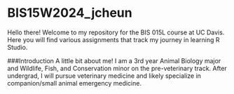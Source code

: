 # BIS15W2024_jcheun

Hello there! Welcome to my repository for the BIS 015L course at UC Davis. Here you will find various assignments that track my journey in learning R Studio. 

###Introduction 
A little bit about me! I am a 3rd year Animal Biology major and Wildlife, Fish, and Conservation minor on the pre-veterinary track. After undergrad, I will pursue veterinary medicine and likely specialize in companion/small animal emergency medicine.
